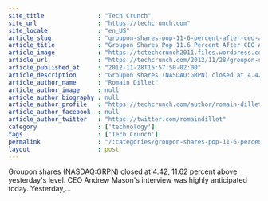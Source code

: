 ```yaml
---
site_title               : "Tech Crunch"
site_url                 : "https://techcrunch.com"
site_locale              : "en_US"
article_slug             : "groupon-shares-pop-11-6-percent-after-ceo-andrew-mason-defends-his-vision-and-leadership"
article_title            : "Groupon Shares Pop 11.6 Percent After CEO Andrew Mason Defends His Vision And Leadership"
article_image            : "https://tctechcrunch2011.files.wordpress.com/2012/05/groupon-logo1.jpg?w=600&h=264&crop=1"
article_url              : "https://techcrunch.com/2012/11/28/groupon-shares-pop-11-6-percent-after-ceo-andrew-mason-defends-his-vision-and-leadership/"
article_published_at     : "2012-11-28T15:57:50-02:00"
article_description      : "Groupon shares (NASDAQ:GRPN) closed at 4.42, 11.62 percent above yesterday's level. CEO Andrew Mason's interview was highly anticipated today. Yesterday,..."
article_author_name      : "Romain Dillet"
article_author_image     : null
article_author_biography : null
article_author_profile   : "https://techcrunch.com/author/romain-dillet/"
article_author_facebook  : null
article_author_twitter   : "https://twitter.com/romaindillet"
category                 : ['technology']
tags                     : ['Tech Crunch']
permalink                : "/:categories/groupon-shares-pop-11-6-percent-after-ceo-andrew-mason-defends-his-vision-and-leadership/"
layout                   : post
---
```


Groupon shares (NASDAQ:GRPN) closed at 4.42, 11.62 percent above yesterday's level. CEO Andrew Mason's interview was highly anticipated today. Yesterday,...
